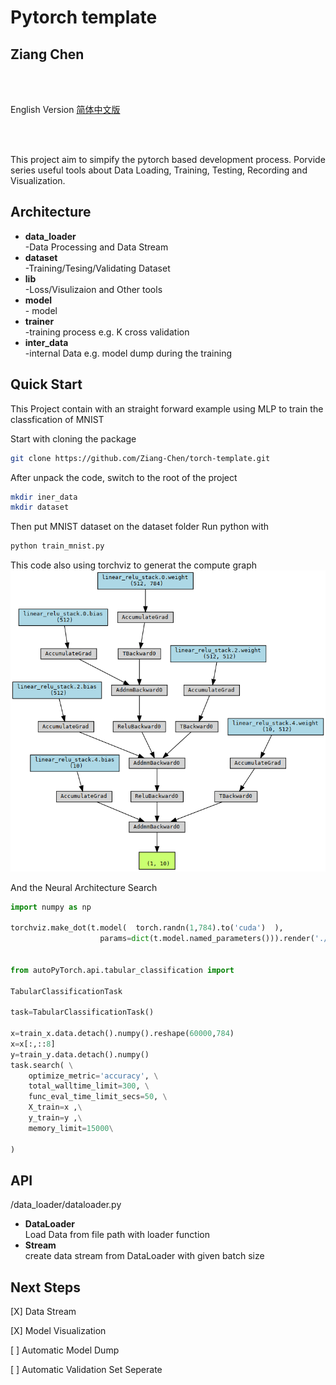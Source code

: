  # Pytorch template
 
 ## Ziang Chen

</br>
</br>


English Version   [简体中文版](README_cn.md)

</br>
</br>

This project aim to simpify the pytorch based development process. Porvide series useful tools about Data Loading, Training, Testing, Recording and Visualization. 


## Architecture 

* **data_loader**  </br>    -Data Processing and Data Stream
* **dataset**    </br>  -Training/Tesing/Validating Dataset
* **lib**       </br>  -Loss/Visulizaion and Other tools
* **model**     </br>   - model
* **trainer**   </br>    -training process  e.g. K cross validation
* **inter_data** </br>  -internal Data e.g. model dump during the training

## Quick Start

This Project contain with an straight forward example using MLP to train the classfication of MNIST

Start with cloning the package
```sh
git clone https://github.com/Ziang-Chen/torch-template.git
```
After unpack the code, switch to the root of the project
```sh
mkdir iner_data
mkdir dataset
```
Then put MNIST dataset on the dataset folder
Run python with
```sh
python train_mnist.py
```
This code also using torchviz to generat the compute graph
![](structure.png)

And the Neural Architecture Search
```py
import numpy as np

torchviz.make_dot(t.model(  torch.randn(1,784).to('cuda')  ),
                    params=dict(t.model.named_parameters())).render('./structure',format='png')


from autoPyTorch.api.tabular_classification import 

TabularClassificationTask

task=TabularClassificationTask()

x=train_x.data.detach().numpy().reshape(60000,784)
x=x[:,::8]
y=train_y.data.detach().numpy()
task.search( \
    optimize_metric='accuracy', \
    total_walltime_limit=300, \
    func_eval_time_limit_secs=50, \
    X_train=x ,\
    y_train=y ,\
    memory_limit=15000\

)
```
## API

/data_loader/dataloader.py

*  **DataLoader** </br>  Load Data from file path with loader function
*  **Stream** </br> create data stream from DataLoader with given batch size


## Next Steps

[X] Data Stream

[X] Model Visualization

[ ] Automatic Model Dump

[ ] Automatic Validation Set Seperate
